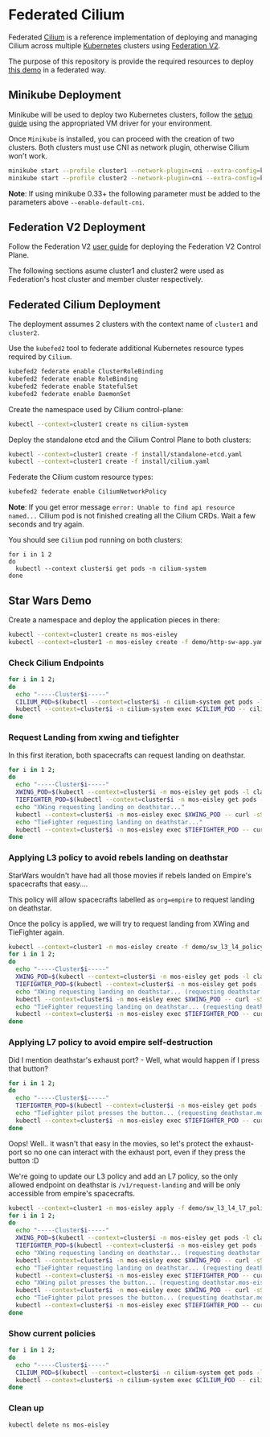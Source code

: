 # Federated Cilium

Federated [Cilium](https://cilium.io) is a reference implementation of deploying and managing Cilium across multiple [Kubernetes](https://kubernetes.io) clusters using [Federation V2](https://github.com/kubernetes-sigs/federation-v2).

The purpose of this repository is provide the required resources to deploy [this demo](https://cilium.readthedocs.io/en/stable/gettingstarted/minikube/#step-2-deploy-the-demo-application) in a federated way.

## Minikube Deployment

Minikube will be used to deploy two Kubernetes clusters, follow the [setup guide](https://kubernetes.io/docs/setup/minikube/) using the appropriated VM driver for your environment.

Once `Minikube` is installed, you can proceed with the creation of two clusters. Both clusters must use CNI as network plugin, otherwise Cilium won't work.

```sh
minikube start --profile cluster1 --network-plugin=cni --extra-config=kubelet.network-plugin=cni --memory=5120 --kubernetes-version v1.12.5 --vm-driver <your_driver>
minikube start --profile cluster2 --network-plugin=cni --extra-config=kubelet.network-plugin=cni --memory=5120 --kubernetes-version v1.12.5 --vm-driver <your-driver>
```

**Note**: If using minikube 0.33+ the following parameter must be added to the parameters above `--enable-default-cni`.

## Federation V2 Deployment

Follow the Federation V2 [user guide](https://github.com/kubernetes-sigs/federation-v2/blob/master/docs/userguide.md) for deploying the Federation V2 Control Plane.

The following sections asume cluster1 and cluster2 were used as Federation's host cluster and member cluster respectively.

## Federated Cilium Deployment

The deployment assumes 2 clusters with the context name of `cluster1` and `cluster2`. 

Use the `kubefed2` tool to federate additional Kubernetes resource types required by `Cilium`.

```sh
kubefed2 federate enable ClusterRoleBinding
kubefed2 federate enable RoleBinding
kubefed2 federate enable StatefulSet
kubefed2 federate enable DaemonSet
```

Create the namespace used by Cilium control-plane:

```sh
kubectl --context=cluster1 create ns cilium-system
```

Deploy the standalone etcd and the Cilium Control Plane to both clusters:

```sh
kubectl --context=cluster1 create -f install/standalone-etcd.yaml
kubectl --context=cluster1 create -f install/cilium.yaml
```

Federate the Cilium custom resource types:

```sh
kubefed2 federate enable CiliumNetworkPolicy
```

**Note**: If you get error message `error: Unable to find api resource named...` Cilium pod is not finished creating all the Cilium CRDs. Wait a few seconds and try again.

You should see `Cilium` pod running on both clusters:

```
for i in 1 2
do 
  kubectl --context cluster$i get pods -n cilium-system
done
```

## Star Wars Demo

Create a namespace and deploy the application pieces in there:

```sh
kubectl --context=cluster1 create ns mos-eisley
kubectl --context=cluster1 -n mos-eisley create -f demo/http-sw-app.yaml
```

### Check Cilium Endpoints

```sh
for i in 1 2;
do
  echo "-----Cluster$i-----"
  CILIUM_POD=$(kubectl --context=cluster$i -n cilium-system get pods -l k8s-app=cilium -o name | awk -F '/' '{print $2'})
  kubectl --context=cluster$i -n cilium-system exec $CILIUM_POD -- cilium endpoint list
done
```

### Request Landing from xwing and tiefighter

In this first iteration, both spacecrafts can request landing on deathstar.

```sh
for i in 1 2;
do
  echo "-----Cluster$i-----"
  XWING_POD=$(kubectl --context=cluster$i -n mos-eisley get pods -l class=xwing -o name | awk -F '/' '{print $2'})
  TIEFIGHTER_POD=$(kubectl --context=cluster$i -n mos-eisley get pods -l class=tiefighter -o name | awk -F '/' '{print $2'})
  echo "XWing requesting landing on deathstar..."
  kubectl --context=cluster$i -n mos-eisley exec $XWING_POD -- curl -sS -m 2 -XPOST deathstar.mos-eisley.svc.cluster.local/v1/request-landing
  echo "TieFighter requesting landing on deathstar..."
  kubectl --context=cluster$i -n mos-eisley exec $TIEFIGHTER_POD -- curl -sS -m 2 -XPOST deathstar.mos-eisley.svc.cluster.local/v1/request-landing
done
```

### Applying L3 policy to avoid rebels landing on deathstar

StarWars wouldn't have had all those movies if rebels landed on Empire's spacecrafts that easy....

This policy will allow spacecrafts labelled as `org=empire` to request landing on deathstar.

Once the policy is applied, we will try to request landing from XWing and TieFighter again.

```sh
kubectl --context=cluster1 -n mos-eisley create -f demo/sw_l3_l4_policy.yaml
for i in 1 2;
do
  echo "-----Cluster$i-----"
  XWING_POD=$(kubectl --context=cluster$i -n mos-eisley get pods -l class=xwing -o name | awk -F '/' '{print $2'})
  TIEFIGHTER_POD=$(kubectl --context=cluster$i -n mos-eisley get pods -l class=tiefighter -o name | awk -F '/' '{print $2'})
  echo "XWing requesting landing on deathstar... (requesting deathstar.mos-eisley.svc.cluster.local/v1/request-landing)"
  kubectl --context=cluster$i -n mos-eisley exec $XWING_POD -- curl -sS -m 2 -XPOST deathstar.mos-eisley.svc.cluster.local/v1/request-landing
  echo "TieFighter requesting landing on deathstar... (requesting deathstar.mos-eisley.svc.cluster.local/v1/request-landing)"
  kubectl --context=cluster$i -n mos-eisley exec $TIEFIGHTER_POD -- curl -sS -m 2 -XPOST deathstar.mos-eisley.svc.cluster.local/v1/request-landing
done
```

### Applying L7 policy to avoid empire self-destruction

Did I mention deathstar's exhaust port? - Well, what would happen if I press that button?

```sh
for i in 1 2;
do
  echo "-----Cluster$i-----"
  TIEFIGHTER_POD=$(kubectl --context=cluster$i -n mos-eisley get pods -l class=tiefighter -o name | awk -F '/' '{print $2'})
  echo "TieFighter pilot presses the button... (requesting deathstar.mos-eisley.svc.cluster.local/v1/exhaust-port)"
  kubectl --context=cluster$i -n mos-eisley exec $TIEFIGHTER_POD -- curl -sS -m 2 -XPUT deathstar.mos-eisley.svc.cluster.local/v1/exhaust-port
done
```

Oops! Well.. it wasn't that easy in the movies, so let's protect the exhaust-port so no one can interact with the exhaust port, even if they press the button :D

We're going to update our L3 policy and add an L7 policy, so the only allowed endpoint on deathstar is `/v1/request-landing` and will be only accessible from empire's spacecrafts.

```sh
kubectl --context=cluster1 -n mos-eisley apply -f demo/sw_l3_l4_l7_policy.yaml
for i in 1 2;
do
  echo "-----Cluster$i-----"
  XWING_POD=$(kubectl --context=cluster$i -n mos-eisley get pods -l class=xwing -o name | awk -F '/' '{print $2'})
  TIEFIGHTER_POD=$(kubectl --context=cluster$i -n mos-eisley get pods -l class=tiefighter -o name | awk -F '/' '{print $2'})
  echo "XWing requesting landing on deathstar... (requesting deathstar.mos-eisley.svc.cluster.local/v1/request-landing)"
  kubectl --context=cluster$i -n mos-eisley exec $XWING_POD -- curl -sS -m 2 -XPOST deathstar.mos-eisley.svc.cluster.local/v1/request-landing
  echo "TieFighter requesting landing on deathstar... (requesting deathstar.mos-eisley.svc.cluster.local/v1/request-landing)"
  kubectl --context=cluster$i -n mos-eisley exec $TIEFIGHTER_POD -- curl -sS -m 2 -XPOST deathstar.mos-eisley.svc.cluster.local/v1/request-landing
  echo "XWing pilot presses the button... (requesting deathstar.mos-eisley.svc.cluster.local/v1/exhaust-port)"
  kubectl --context=cluster$i -n mos-eisley exec $XWING_POD -- curl -sS -m 2 -XPUT deathstar.mos-eisley.svc.cluster.local/v1/exhaust-port
  echo "TieFighter pilot presses the button... (requesting deathstar.mos-eisley.svc.cluster.local/v1/exhaust-port)"
  kubectl --context=cluster$i -n mos-eisley exec $TIEFIGHTER_POD -- curl -sS -m 2 -XPUT deathstar.mos-eisley.svc.cluster.local/v1/exhaust-port
done
```

### Show current policies

```sh
for i in 1 2;
do
  echo "-----Cluster$i-----"
  CILIUM_POD=$(kubectl --context=cluster$i -n cilium-system get pods -l k8s-app=cilium -o name | awk -F '/' '{print $2'})
  kubectl --context=cluster$i -n cilium-system exec $CILIUM_POD -- cilium policy get
done
```

### Clean up

```sh
kubectl delete ns mos-eisley
```
